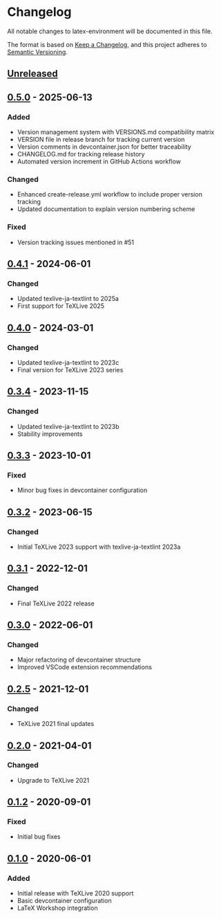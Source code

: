 # Changelog

All notable changes to latex-environment will be documented in this file.

The format is based on [Keep a Changelog](https://keepachangelog.com/en/1.0.0/),
and this project adheres to [Semantic Versioning](https://semver.org/spec/v2.0.0.html).

## [Unreleased]

## [0.5.0] - 2025-06-13

### Added
- Version management system with VERSIONS.md compatibility matrix
- VERSION file in release branch for tracking current version
- Version comments in devcontainer.json for better traceability
- CHANGELOG.md for tracking release history
- Automated version increment in GitHub Actions workflow

### Changed
- Enhanced create-release.yml workflow to include proper version tracking
- Updated documentation to explain version numbering scheme

### Fixed
- Version tracking issues mentioned in #51

## [0.4.1] - 2024-06-01

### Changed
- Updated texlive-ja-textlint to 2025a
- First support for TeXLive 2025

## [0.4.0] - 2024-03-01

### Changed
- Updated texlive-ja-textlint to 2023c
- Final version for TeXLive 2023 series

## [0.3.4] - 2023-11-15

### Changed
- Updated texlive-ja-textlint to 2023b
- Stability improvements

## [0.3.3] - 2023-10-01

### Fixed
- Minor bug fixes in devcontainer configuration

## [0.3.2] - 2023-06-15

### Changed
- Initial TeXLive 2023 support with texlive-ja-textlint 2023a

## [0.3.1] - 2022-12-01

### Changed
- Final TeXLive 2022 release

## [0.3.0] - 2022-06-01

### Changed
- Major refactoring of devcontainer structure
- Improved VSCode extension recommendations

## [0.2.5] - 2021-12-01

### Changed
- TeXLive 2021 final updates

## [0.2.0] - 2021-04-01

### Changed
- Upgrade to TeXLive 2021

## [0.1.2] - 2020-09-01

### Fixed
- Initial bug fixes

## [0.1.0] - 2020-06-01

### Added
- Initial release with TeXLive 2020 support
- Basic devcontainer configuration
- LaTeX Workshop integration

[Unreleased]: https://github.com/smkwlab/latex-environment/compare/v0.5.0...HEAD
[0.5.0]: https://github.com/smkwlab/latex-environment/compare/v0.4.1...v0.5.0
[0.4.1]: https://github.com/smkwlab/latex-environment/compare/v0.4.0...v0.4.1
[0.4.0]: https://github.com/smkwlab/latex-environment/compare/v0.3.4...v0.4.0
[0.3.4]: https://github.com/smkwlab/latex-environment/compare/v0.3.3...v0.3.4
[0.3.3]: https://github.com/smkwlab/latex-environment/compare/v0.3.2...v0.3.3
[0.3.2]: https://github.com/smkwlab/latex-environment/compare/v0.3.1...v0.3.2
[0.3.1]: https://github.com/smkwlab/latex-environment/compare/v0.3.0...v0.3.1
[0.3.0]: https://github.com/smkwlab/latex-environment/compare/v0.2.5...v0.3.0
[0.2.5]: https://github.com/smkwlab/latex-environment/compare/v0.2.0...v0.2.5
[0.2.0]: https://github.com/smkwlab/latex-environment/compare/v0.1.2...v0.2.0
[0.1.2]: https://github.com/smkwlab/latex-environment/compare/v0.1.0...v0.1.2
[0.1.0]: https://github.com/smkwlab/latex-environment/releases/tag/v0.1.0